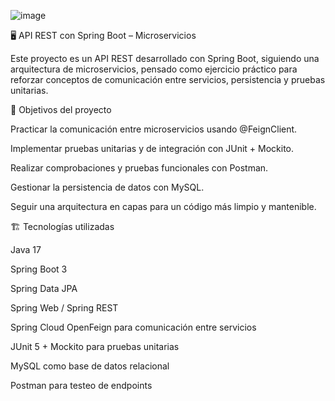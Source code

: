 ![image](https://github.com/user-attachments/assets/ac7cf656-826c-404a-b95a-953ae8f1fc65)

🖥️ API REST con Spring Boot – Microservicios

Este proyecto es un API REST desarrollado con Spring Boot, siguiendo una arquitectura de microservicios, pensado como ejercicio práctico para reforzar conceptos de comunicación entre servicios, persistencia y pruebas unitarias.

📌 Objetivos del proyecto

Practicar la comunicación entre microservicios usando @FeignClient.

Implementar pruebas unitarias y de integración con JUnit + Mockito.

Realizar comprobaciones y pruebas funcionales con Postman.

Gestionar la persistencia de datos con MySQL.

Seguir una arquitectura en capas para un código más limpio y mantenible.

🏗️ Tecnologías utilizadas

Java 17

Spring Boot 3

Spring Data JPA

Spring Web / Spring REST

Spring Cloud OpenFeign para comunicación entre servicios

JUnit 5 + Mockito para pruebas unitarias

MySQL como base de datos relacional

Postman para testeo de endpoints

